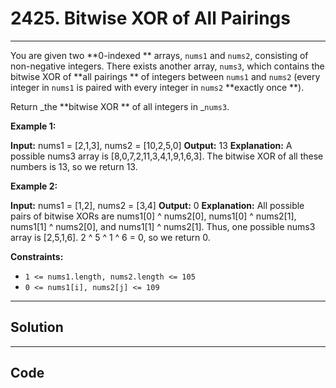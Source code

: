 # 2425. Bitwise XOR of All Pairings

---

You are given two **0-indexed ** arrays, `nums1` and `nums2`, consisting of non-negative integers. There exists another array, `nums3`, which contains the bitwise XOR of **all pairings ** of integers between `nums1` and `nums2` (every integer in `nums1` is paired with every integer in `nums2` **exactly once **).

Return _the **bitwise XOR ** of all integers in _`nums3`.

 

**Example 1:**


**Input:** nums1 = [2,1,3], nums2 = [10,2,5,0]
**Output:** 13
**Explanation:**
A possible nums3 array is [8,0,7,2,11,3,4,1,9,1,6,3].
The bitwise XOR of all these numbers is 13, so we return 13.


**Example 2:**


**Input:** nums1 = [1,2], nums2 = [3,4]
**Output:** 0
**Explanation:**
All possible pairs of bitwise XORs are nums1[0] ^ nums2[0], nums1[0] ^ nums2[1], nums1[1] ^ nums2[0],
and nums1[1] ^ nums2[1].
Thus, one possible nums3 array is [2,5,1,6].
2 ^ 5 ^ 1 ^ 6 = 0, so we return 0.


 

**Constraints:**

  * `1 <= nums1.length, nums2.length <= 105`
  * `0 <= nums1[i], nums2[j] <= 109`

---

## Solution



---

## Code
```python


```